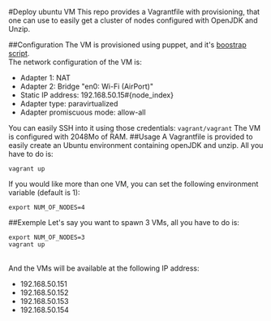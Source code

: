 #Deploy ubuntu VM
This repo provides a Vagrantfile with provisioning, that one can use to easily get a cluster of nodes configured with OpenJDK and Unzip.

##Configuration
The VM is provisioned using puppet, and it's [boostrap script](https://github.com/hashicorp/puppet-bootstrap/blob/master/ubuntu.sh). <br>
The network configuration of the VM is:

* Adapter 1: NAT
* Adapter 2: Bridge "en0: Wi-Fi (AirPort)"
* Static IP address: 192.168.50.15#{node_index}
* Adapter type: paravirtualized 
* Adapter promiscuous mode: allow-all

You can easily SSH into it using those credentials:
```vagrant/vagrant```
The VM is configured with 2048Mo of RAM.
##Usage
A Vagrantfile is provided to easily create an Ubuntu environment containing openJDK and unzip. All you have to do is:
```
vagrant up
```
If you would like more than one VM, you can set the following environment variable (default is 1):
```
export NUM_OF_NODES=4
```
##Exemple
Let's say you want to spawn 3 VMs, all you have to do is:
```
export NUM_OF_NODES=3
vagrant up
```
<br>
And the VMs will be available at the following IP address:<br>

* 192.168.50.151
* 192.168.50.152
* 192.168.50.153
* 192.168.50.154